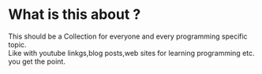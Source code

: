 # What is this about ?

This should be a Collection for everyone and every programming specific topic.\
Like with youtube linkgs,blog posts,web sites for learning programming etc. you get the point.
